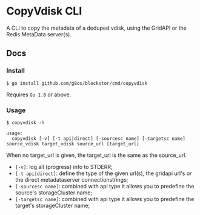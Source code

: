 # CopyVdisk CLI

A CLI to copy the metadata of a deduped vdisk,
using the GridAPI or the Redis MetaData server(s).

## Docs

### Install

```
$ go install github.com/g8os/blockstor/cmd/copyvdisk
```

Requires `Go 1.8` or above.

### Usage

```
$ copyvdisk -h

usage:
  copyvdisk [-v] [-t api|direct] [-sourcesc name] [-targetsc name] source_vdisk target_vdisk source_url [target_url]
```

  When no target_url is given, the target_url is the same as the source_url.

+ `[-v]`: log all (progress) info to STDERR;
+ `[-t api|direct]`: define the type of the given url(s), the gridapi url's or the direct metadataserver connectionstrings;
+ `[-sourcesc name]`: combined with api type it allows you to predefine the source's storageCluster name;
+ `[-targetsc name]`: combined with api type it allows you to predefine the target's storageCluster name;
